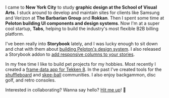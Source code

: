 I came to **New York City** to study **graphic design at the School of Visual Arts**. I stuck around to develop and maintain sites for clients like Samsung and Verizon at **The Barbarian Group** and **Rokkan**. Then I spent some time at **Peloton building UI components and design systems**. Now I'm at a super cool startup, **Tabs**, helping to build the industry's most flexible B2B billing platform.

I've been really into **Storybook** lately, and I was lucky enough to sit down and chat with them about [building Peloton's design system](https://www.youtube.com/watch?v=SXEu_C0hMjY). I also released a Storybook addon to [add responsive columns to your stories](https://storybook.js.org/addons/storybook-addon-responsive-columns).

In my free time I like to build pet projects for my hobbies. Most recently I created a [frame data app for Tekken 8](https://tekken.lol/). In the past I've created tools for the [shuffleboard](https://shuff.app) and [skee-ball](https://adamfratino.github.io/hybrid-sim/) communities. I also enjoy backgammon, disc golf, and retro consoles.

Interested in collaborating? Wanna say hello? [Hit me up](mailto:hello@fratino.dev)! 👋
